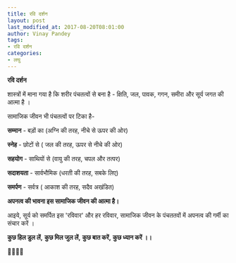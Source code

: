 ```yaml
---
title: रवि दर्शन
layout: post
last_modified_at: 2017-08-20T08:01:00
author: Vinay Pandey
tags:
- रवि दर्शन
categories:
- लघु
---
```

**रवि दर्शन**

शास्त्रों में माना गया है कि शरीर पंचतत्वों से बना है - 
क्षिति, जल, पावक, गगन, समीरा और 
सूर्य जगत की आत्मा है । 

सामाजिक जीवन भी पंचतत्वों पर टिका है-

**सम्मान** - बड़ों का (अग्नि की तरह, नीचे से ऊपर की ओर)

**स्नेह** - छोटों से ( जल की तरह, ऊपर से नीचे की ओर)

**सहयोग** - साथियों से (वायु की तरह, चपल और तत्पर)

**सदाशयता** - सार्वभौमिक (धरती की तरह, सबके लिए)

**समर्पण** - सर्वत्र ( आकाश की तरह, सदैव अखंडित)

**अपनत्व की भावना इस सामाजिक जीवन की आत्मा है।**
 
आइये, सूर्य को समर्पित इस 'रविवार' और हर रविवार,
सामाजिक जीवन के पंचततवों में अपनत्व की गर्मी का संचार करें । 

**कुछ हिल डुल लें,**
**कुछ मिल जुल लें,**
**कुछ बात करें,**
**कुछ ध्यान करें ।।**

🙏🌷🌷🙏


